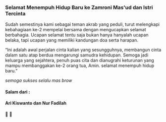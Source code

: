 ### Selamat Menempuh Hidup Baru ke Zamroni Mas'ud dan Istri Tercinta




Sudah semestinya kami sebagai teman akrab yang peduli, turut melengkapi kebahagiaan ke-2 mempelai bersama dengan mengucapkan selamat berbahagia. Ucapan selamat tentu saja bukan hanya hanyalah ucapan belaka, tapi ucapan yang memiliki kandungan doa serta harapan.



“Ini adalah awal perjalan cinta kalian yang sesungguhnya, membangun cinta dalam satu atap berdua mengarungi samudra kehidupan. Semoga jadi keluarga yang sejahtera, penuh puas cita dan dianugrahi keturunan yang mampu membanggakan ke-2 orang tua, Amin. selamat menempuh hidup baru.”

_semoga sukses selalu mas brow_






#### Salam dari :
#### Ari Kiswanto dan Nur Fadilah ####
🙏 🙏
